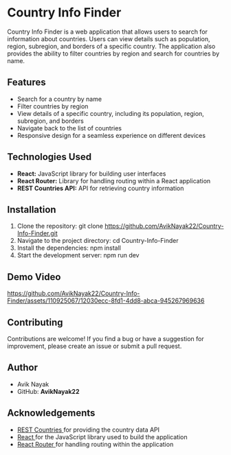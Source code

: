 # Country Info Finder

Country Info Finder is a web application that allows users to search for information about countries. Users can view details such as population, region, subregion, and borders of a specific country. The application also provides the ability to filter countries by region and search for countries by name.

## Features

- Search for a country by name
- Filter countries by region
- View details of a specific country, including its population, region, subregion, and borders
- Navigate back to the list of countries
- Responsive design for a seamless experience on different devices

## Technologies Used

- **React:** JavaScript library for building user interfaces
- **React Router:** Library for handling routing within a React application
- **REST Countries API:** API for retrieving country information

## Installation

1. Clone the repository: git clone https://github.com/AvikNayak22/Country-Info-Finder.git
2. Navigate to the project directory: cd Country-Info-Finder
3. Install the dependencies: npm install
4. Start the development server: npm run dev

## Demo Video

https://github.com/AvikNayak22/Country-Info-Finder/assets/110925067/12030ecc-8fd1-4dd8-abca-945267969636


## Contributing
Contributions are welcome! If you find a bug or have a suggestion for improvement, please create an issue or submit a pull request.

## Author
- Avik Nayak
- GitHub: __AvikNayak22__

## Acknowledgements
- <a href="https://restcountries.com/" target="_blank"> REST Countries </a> for providing the country data API
- <a href="https://react.dev/" target="_blank"> React </a> for the JavaScript library used to build the application
- <a href="https://reactrouter.com/en/main" target="_blank"> React Router </a> for handling routing within the application
